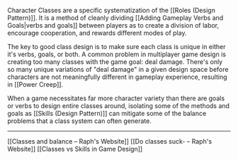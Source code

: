Character Classes are a specific systematization of the [[Roles (Design Pattern)]]. It is a method of cleanly dividing [[Adding Gameplay Verbs and Goals|verbs and goals]] between players as to create a division of labor, encourage cooperation, and rewards different modes of play. 

The key to good class design is to make sure each class is unique in either it's verbs, goals, or both. A common problem in multiplayer game design is creating too many classes with the game goal: deal damage. There's only so many unique variations of "deal damage" in a given design space before characters are not meaningfully different in gameplay experience, resulting in [[Power Creep]]. 

When a game necessitates far more character variety than there are goals or verbs to design entire classes around, isolating some of the methods and goals as [[Skills (Design Pattern)]] can mitigate some of the balance problems that a class system can often generate. 

---
[[Classes and balance – Raph's Website]]
[[Do classes suck- – Raph's Website]]
[[Classes vs Skills in Game Design]]